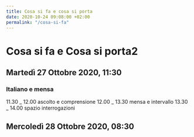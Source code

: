 ```yaml
---
title: Cosa si fa e cosa si porta
date: 2020-10-24 09:08:00 +02:00
permalink: "/cosa-si-fa"
---
```


# Cosa si fa e Cosa si porta2
## Martedì 27 Ottobre 2020, 11:30
### Italiano e mensa
11.30 \_ 12.00 ascolto e comprensione 
12.00 \_ 13.30 mensa e intervallo
13.30 \_ 14.00 spazio interrogazioni 
## Mercoledì 28 Ottobre 2020, 08:30